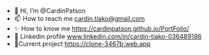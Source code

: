 - 👋 Hi, I’m @CardinPatson
- 📫 How to reach me cardin.tiako@gmail.com
- ✨ How to know me https://cardinpatson.github.io/PortFolio/
- 🌠 Linkedin profile www.linkedin.com/in/cardin-tiako-036489186
-  🚀Current project  https://clone-3467b.web.app
<!---
---  🌱 I’m currently learning development 
-  I’m interested Fullstack Development  
CardinPatson/CardinPatson is a ✨ special ✨ repository because its `README.md` (this file) appears on your GitHub profile.
You can click the Preview link to take a look at your changes.
- 👀 I’m looking to collaborate on Front-end development project 
--->

